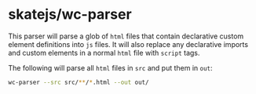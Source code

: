 # skatejs/wc-parser

This parser will parse a glob of `html` files that contain declarative custom element definitions into `js` files. It will also replace any declarative imports and custom elements in a normal `html` file with `script` tags.

The following will parse all `html` files in `src` and put them in `out`:

```sh
wc-parser --src src/**/*.html --out out/
```
